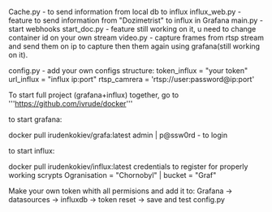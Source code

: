 Cache.py - to send information from local db to influx
influx_web.py - feature to send information from "Dozimetrist" to influx in Grafana
main.py - start webhooks
start_doc.py - feature still working on it, u need to change container id on your own
stream video.py - capture frames from rtsp stream and send them on ip to capture then them again using grafana(still working on it).



config.py - add your own configs
structure:
token_influx = "your token"
url_influx = "influx ip:port"
rtsp_camrera = 'rtsp://user:password@ip:port'


To start full project (grafana+influx) together, go to '''https://github.com/ivrude/docker'''

to start grafana:

docker pull irudenkokiev/grafa:latest
admin | p@ssw0rd - to login

to start influx:

docker pull irudenkokiev/influx:latest
credentials to register for properly working scrypts
Ogranisation = "Chornobyl" | bucket = "Graf"

Make your own token whith all permisions and add it to:
Grafana -> datasources -> influxdb -> token reset -> save and test
config.py
